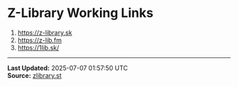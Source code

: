 # Z-Library Working Links

1. https://z-library.sk
2. https://z-lib.fm
3. https://1lib.sk/

---
**Last Updated:** 2025-07-07 01:57:50 UTC  
**Source:** [zlibrary.st](https://zlibrary.st/new-z-library-official-website-links)

